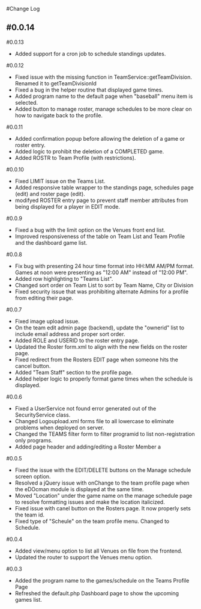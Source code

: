 #Change Log

#0.0.14
- 

#0.0.13
- Added support for a cron job to schedule standings updates.

#0.0.12
- Fixed issue with the missing function in TeamService::getTeamDivision.  Renamed it to getTeamDivisionId
- Fixed a bug in the helper routine that displayed game times.
- Added program name to the default page when "baseball" menu item is selected.
- Added button to manage roster, manage schedules to be more clear on how to navigate back to the profile.

#0.0.11
- Added confirmation popup before allowing the deletion of a game or roster entry.
- Added logic to prohibit the deletion of a COMPLETED game.
- Added ROSTR to Team Profile (with restrictions).

#0.0.10
- Fixed LIMIT issue on the Teams List.
- Added responsive table wrapper to the standings page, schedules page (edit) and roster page (edit).
- modifyed ROSTER entry page to prevent staff member attributes from being displayed for a player in EDIT mode.

#0.0.9
- Fixed a bug with the limit option on the Venues front end list.
- Improved responsiveness of the table on Team List and Team Profile and the dashboard game list.

#0.0.8
- Fix bug with presenting 24 hour time format into HH:MM AM/PM format.  Games at noon were presenting as "12:00 AM" instead of "12:00 PM".
- Added row highlighting to "Teams List".
- Changed sort order on Team List to sort by Team Name, City or Division
- Fixed security issue that was prohibiting alternate Admins for a profile from editing their page.

#0.0.7
- Fixed image upload issue.  
- On the team edit admin page (backend), update the "ownerid" list to include email address and proper sort order.
- Added ROLE and USERID to the roster entry page.
- Updated the Roster form.xml to align with the new fields on the roster page.
- Fixed redirect from the Rosters EDIT page when someone hits the cancel button.
- Added "Team Staff" section to the profile page.
- Added helper logic to properly format game times when the schedule is displayed.

#0.0.6
- Fixed a UserService not found error generated out of the SecurityService class.
- Changed Logoupload.xml forms file to all lowercase to eliminate problems when deployed on server.  
- Changed the TEAMS filter form to filter programid to list non-registration only programs.
- Added page header and adding/editing a Roster Member
a

#0.0.5
- Fixed the issue with the EDIT/DELETE buttons on the Manage schedule screen option.
- Resolved a jQuery issue with onChange to the team profile page when the eDOcman module is displayed at the same time.
- Moved "Location" under the game name on the manage schedule page to resolve formatting issues and make the location italicized.
- Fixed issue with canel button on the Rosters page.  It now properly sets the team id.
- Fixed type of "Scheule" on the team profile menu.  Changed to Schedule.

#0.0.4
- Added view/menu option to list all Venues on file from the frontend.
- Updated the router to support the Venues menu option.

#0.0.3
- Added the program name to the games/schedule on the Teams Profile Page
- Refreshed the default.php Dashboard page to show the upcoming games list.